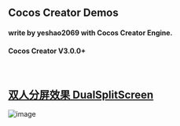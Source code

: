

## Cocos Creator Demos
#### write by yeshao2069 with Cocos Creator Engine.
#### Cocos Creator V3.0.0+
&nbsp;
## [双人分屏效果   DualSplitScreen](https://github.com/yeshao2069/CocosCreatorDemos/tree/v3.0.0/DualSplitScreen)
![image](https://github.com/yeshao2069/CocosCreatorDemos/blob/v3.0.0/gif/dualSplitScreen.gif)